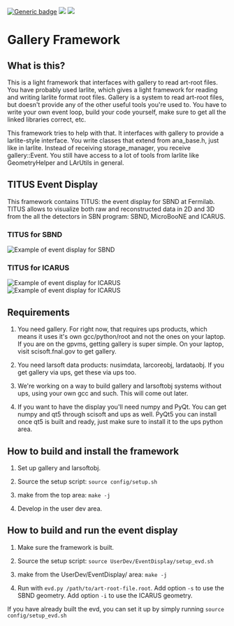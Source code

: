 [![Generic badge](https://img.shields.io/badge/DOI-10.3390/instruments4040031-green.svg)](https://doi.org/10.3390/instruments4040031)
[![](https://img.shields.io/github/v/release/TITUS-EVD/gallery-framework?include_prereleases)](https://github.com/TITUS-EVD/gallery-framework/releases)
[![](https://img.shields.io/github/commits-since/TITUS-EVD/gallery-framework/latest/master)](https://github.com/TITUS-EVD/gallery-framework/commits/master)


# Gallery Framework


## What is this?

This is a light framework that interfaces with gallery to read art-root files.  You have probably used larlite, which gives a light framework for reading and writing larlite format root files.  Gallery is a system to read art-root files, but doesn't provide any of the other useful tools you're used to.  You have to write your own event loop, build your code yourself, make sure to get all the linked libraries correct, etc.

This framework tries to help with that.  It interfaces with gallery to provide a larlite-style interface.  You write classes that extend from ana_base.h, just like in larlite.  Instead of receiving storage_manager, you receive gallery::Event.  You still have access to a lot of tools from larlite like GeometryHelper and LArUtils in general.


## TITUS Event Display

This framework contains TITUS: the event display for SBND at Fermilab. TITUS allows to visualize both raw and reconstructed data in 2D and 3D from the all the detectors in SBN program: SBND, MicroBooNE and ICARUS.

### TITUS for SBND
![Example of event display for SBND](docs/evd-sbnd.jpeg)

### TITUS for ICARUS
![Example of event display for ICARUS](docs/evd-icarus.jpeg)
![Example of event display for ICARUS](docs/evd.jpeg)


## Requirements


1) You need gallery.  For right now, that requires ups products, which means it uses it's own gcc/python/root and not the ones on your laptop.  If you are on the gpvms, getting gallery is super simple.  On your laptop, visit scisoft.fnal.gov to get gallery.

2) You need larsoft data products: nusimdata, larcoreobj, lardataobj.  If you get gallery via ups, get these via ups too.

3) We're working on a way to build gallery and larsoftobj systems without ups, using your own gcc and such.  This will come out later.

4) If you want to have the display you'll need numpy and PyQt.  You can get numpy and qt5 through scisoft and ups as well.  PyQt5 you can install once qt5 is built and ready, just make sure to install it to the ups python area.



## How to build and install the framework


1) Set up gallery and larsoftobj.

2) Source the setup script: `source config/setup.sh`

3) make from the top area: `make -j`

4) Develop in the user dev area.


## How to build and run the event display


1) Make sure the framework is built.

2) Source the setup script: `source UserDev/EventDisplay/setup_evd.sh`

3) make from the UserDev/EventDisplay/ area: `make -j`

4) Run with `evd.py /path/to/art-root-file.root`. Add option `-s` to use the SBND geometry. Add option `-i` to use the ICARUS geometry.

If you have already built the evd, you can set it up by simply running `source config/setup_evd.sh`
   

